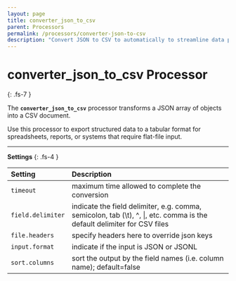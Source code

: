 ```yaml
---
layout: page
title: converter_json_to_csv
parent: Processors
permalink: /processors/converter-json-to-csv
description: "Convert JSON to CSV to automatically to streamline data processing and system integration."
---
```


# converter_json_to_csv Processor
{: .fs-7 }

The **`converter_json_to_csv`** processor transforms a JSON array of objects into a CSV document.  

Use this processor to export structured data to a tabular format for spreadsheets, reports, or systems that require flat-file input.

---

**Settings**
{: .fs-4 }


| **Setting**                   | **Description**           |
|:------------------------------|:--------------------------|
| `timeout`                     | maximum time allowed to complete the conversion |
| `field.delimiter`             | indicate the field delimiter, e.g. comma, semicolon, tab (\t), ^, \|, etc.  comma is the default delimiter for CSV files |
| `file.headers`                | specify headers here to override json keys |
| `input.format`                | indicate if the input is JSON or JSONL |
| `sort.columns`                | sort the output by the field names (i.e. column name); default=false |
